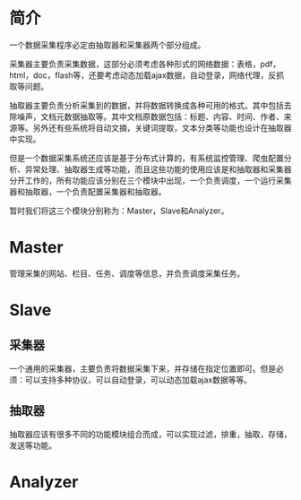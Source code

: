 # 简介 #

一个数据采集程序必定由抽取器和采集器两个部分组成。

采集器主要负责采集数据，这部分必须考虑各种形式的网络数据：表格，pdf，html，doc，flash等，还要考虑动态加载ajax数据，自动登录，网络代理，反抓取等问题。

抽取器主要负责分析采集到的数据，并将数据转换成各种可用的格式。其中包括去除噪声，文档元数据抽取等。其中文档原数据包括：标题、内容、时间、作者、来源等。另外还有些系统将自动文摘，关键词提取，文本分类等功能也设计在抽取器中实现。

但是一个数据采集系统还应该是基于分布式计算的，有系统监控管理、爬虫配置分析、异常处理、抽取器生成等功能，而且这些功能的使用应该是和抽取器和采集器分开工作的，所有功能应该分别在三个模块中出现，一个负责调度，一个运行采集器和抽取器，一个负责配置采集器和抽取器。

暂时我们将这三个模块分别称为：Master，Slave和Analyzer。

# Master #
管理采集的网站、栏目、任务、调度等信息，并负责调度采集任务。



# Slave #

## 采集器 ##
一个通用的采集器，主要负责将数据采集下来，并存储在指定位置即可。但是必须：可以支持多种协议，可以自动登录，可以动态加载ajax数据等等。

## 抽取器 ##
抽取器应该有很多不同的功能模块组合而成，可以实现过滤，排重，抽取，存储，发送等功能。

# Analyzer #